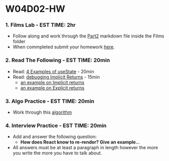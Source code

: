 # W04D02-HW

### 1. Films Lab - EST TIME: 2hr

- Follow along and work through the [Part2](./Films/Part2.md) markdown file inside the Films folder
- When commpleted submit your homework [here](https://docs.google.com/forms/u/3/d/e/1FAIpQLSezWVG8OLr6ZxmRNOwZ6xsoYO5lu_7L1LTWA3X6iclG4iG_Hw/viewform?usp=send_form). 

### 2. Read The Following - EST TIME: 20min

- Read: [4 Examples of useState](https://daveceddia.com/usestate-hook-examples/) - 20min
- Read: [debugging Implicit Returns](https://justinnoel.dev/2018/09/21/debugging-implicit-returns-in-es6/) - 15min
  - [an example on Implicit returns](https://riptutorial.com/javascript/example/17665/implicit-return)
  - [an example on Explicit returns](https://riptutorial.com/javascript/example/17666/explicit-return)

### 3. Algo Practice - EST TIME: 20min

- Work through this [algorithm](letter-numbers.md) 

### 4.  Interview Practice - EST TIME: 20min

- Add and answer the following question: 
   - **How does React know to re-render? Give an example..**.
- All answers must be at least a paragraph in length however the more you write the more you have to talk about.

